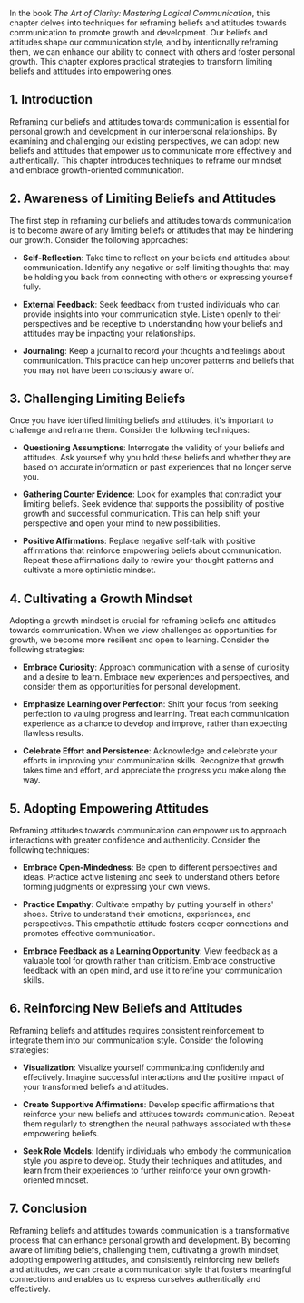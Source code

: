 
In the book *The Art of Clarity: Mastering Logical Communication*, this chapter delves into techniques for reframing beliefs and attitudes towards communication to promote growth and development. Our beliefs and attitudes shape our communication style, and by intentionally reframing them, we can enhance our ability to connect with others and foster personal growth. This chapter explores practical strategies to transform limiting beliefs and attitudes into empowering ones.

**1. Introduction**
-------------------

Reframing our beliefs and attitudes towards communication is essential for personal growth and development in our interpersonal relationships. By examining and challenging our existing perspectives, we can adopt new beliefs and attitudes that empower us to communicate more effectively and authentically. This chapter introduces techniques to reframe our mindset and embrace growth-oriented communication.

**2. Awareness of Limiting Beliefs and Attitudes**
--------------------------------------------------

The first step in reframing our beliefs and attitudes towards communication is to become aware of any limiting beliefs or attitudes that may be hindering our growth. Consider the following approaches:

* **Self-Reflection**: Take time to reflect on your beliefs and attitudes about communication. Identify any negative or self-limiting thoughts that may be holding you back from connecting with others or expressing yourself fully.

* **External Feedback**: Seek feedback from trusted individuals who can provide insights into your communication style. Listen openly to their perspectives and be receptive to understanding how your beliefs and attitudes may be impacting your relationships.

* **Journaling**: Keep a journal to record your thoughts and feelings about communication. This practice can help uncover patterns and beliefs that you may not have been consciously aware of.

**3. Challenging Limiting Beliefs**
-----------------------------------

Once you have identified limiting beliefs and attitudes, it's important to challenge and reframe them. Consider the following techniques:

* **Questioning Assumptions**: Interrogate the validity of your beliefs and attitudes. Ask yourself why you hold these beliefs and whether they are based on accurate information or past experiences that no longer serve you.

* **Gathering Counter Evidence**: Look for examples that contradict your limiting beliefs. Seek evidence that supports the possibility of positive growth and successful communication. This can help shift your perspective and open your mind to new possibilities.

* **Positive Affirmations**: Replace negative self-talk with positive affirmations that reinforce empowering beliefs about communication. Repeat these affirmations daily to rewire your thought patterns and cultivate a more optimistic mindset.

**4. Cultivating a Growth Mindset**
-----------------------------------

Adopting a growth mindset is crucial for reframing beliefs and attitudes towards communication. When we view challenges as opportunities for growth, we become more resilient and open to learning. Consider the following strategies:

* **Embrace Curiosity**: Approach communication with a sense of curiosity and a desire to learn. Embrace new experiences and perspectives, and consider them as opportunities for personal development.

* **Emphasize Learning over Perfection**: Shift your focus from seeking perfection to valuing progress and learning. Treat each communication experience as a chance to develop and improve, rather than expecting flawless results.

* **Celebrate Effort and Persistence**: Acknowledge and celebrate your efforts in improving your communication skills. Recognize that growth takes time and effort, and appreciate the progress you make along the way.

**5. Adopting Empowering Attitudes**
------------------------------------

Reframing attitudes towards communication can empower us to approach interactions with greater confidence and authenticity. Consider the following techniques:

* **Embrace Open-Mindedness**: Be open to different perspectives and ideas. Practice active listening and seek to understand others before forming judgments or expressing your own views.

* **Practice Empathy**: Cultivate empathy by putting yourself in others' shoes. Strive to understand their emotions, experiences, and perspectives. This empathetic attitude fosters deeper connections and promotes effective communication.

* **Embrace Feedback as a Learning Opportunity**: View feedback as a valuable tool for growth rather than criticism. Embrace constructive feedback with an open mind, and use it to refine your communication skills.

**6. Reinforcing New Beliefs and Attitudes**
--------------------------------------------

Reframing beliefs and attitudes requires consistent reinforcement to integrate them into our communication style. Consider the following strategies:

* **Visualization**: Visualize yourself communicating confidently and effectively. Imagine successful interactions and the positive impact of your transformed beliefs and attitudes.

* **Create Supportive Affirmations**: Develop specific affirmations that reinforce your new beliefs and attitudes towards communication. Repeat them regularly to strengthen the neural pathways associated with these empowering beliefs.

* **Seek Role Models**: Identify individuals who embody the communication style you aspire to develop. Study their techniques and attitudes, and learn from their experiences to further reinforce your own growth-oriented mindset.

**7. Conclusion**
-----------------

Reframing beliefs and attitudes towards communication is a transformative process that can enhance personal growth and development. By becoming aware of limiting beliefs, challenging them, cultivating a growth mindset, adopting empowering attitudes, and consistently reinforcing new beliefs and attitudes, we can create a communication style that fosters meaningful connections and enables us to express ourselves authentically and effectively.
